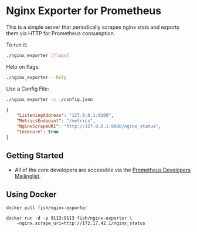 # Nginx Exporter for Prometheus

This is a simple server that periodically scrapes nginx stats and exports them via HTTP for Prometheus
consumption.

To run it:

```bash
./nginx_exporter [flags]
```

Help on flags:
```bash
./nginx_exporter --help
```

Use a Config File:
```bash
./nginx_exporter -c ./config.json
```

```json
{
	"ListeningAddress": "127.0.0.1:9100",
	"MetricsEndpoint": "/metrics",
	"NginxScrapeURI": "http://127.0.0.1:8080/nginx_status",
	"Insecure": true
}
 ```


## Getting Started
  * All of the core developers are accessible via the [Prometheus Developers Mailinglist](https://groups.google.com/forum/?fromgroups#!forum/prometheus-developers).

## Using Docker

```
docker pull fish/nginx-exporter

docker run -d -p 9113:9113 fish/nginx-exporter \
    -nginx.scrape_uri=http://172.17.42.1/nginx_status
```
